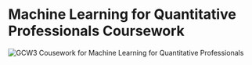 # Machine Learning for Quantitative Professionals Coursework
 
![GCW3 Cousework for Machine Learning for Quantitative Professionals](https://github.com/RemaniSA/Decision-Tree-and-Random-Forest-Project/blob/main/Task.jpg)
